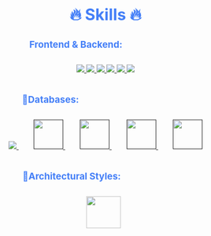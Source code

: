 <div style=" font-size: medium; color: #447ff7" align=center>

# 🔥 Skills 🔥

### Frontend & Backend:ㅤㅤㅤㅤㅤㅤㅤ

<p style="padding:10px;">
<a href="" target="_blank"> <img src="https://img.icons8.com/?size=48&id=108784&format=png"/> </a>
    <a href="" target="_blank"> <img src="https://img.icons8.com/?size=48&id=uJM6fQYqDaZK&format=png"/> </a>
    <a href="" target="_blank"> <img src="https://img.icons8.com/?size=64&id=t4YbEbA834uH&format=png"/> </a>
    <a href="" target="_blank"> <img src="https://img.icons8.com/?size=48&id=yUdJlcKanVbh&format=png"/> </a>
    <a href="" target="_blank"> <img src="https://img.icons8.com/?size=48&id=54087&format=png"/> </a>
    <a href="https://www.go.dev/" target="_blank"> <img src="https://img.icons8.com/color/48/000000/golang.png"/> </a>
</p>

### 🔹Databases:ㅤㅤㅤㅤㅤㅤㅤㅤㅤㅤㅤㅤㅤ

<p style="padding:10px;"> 
    <a style="padding:15px;" href="" target="_blank"> <img src="https://img.icons8.com/fluent/50/000000/mysql-logo.png"/> </a>
    <a style="padding:15px;" href="" target="_blank"> <img src="https://img.icons8.com/?size=48&id=38561&format=png" height=60 width=60 /> </a>
    <a style="padding:15px;" href="" target="_blank"> <img src="https://img.icons8.com/?size=80&id=ROMfFZ1tMhpk&format=png" height=60 width=60 /> </a>
    <a style="padding:15px;" href="" target="_blank"> <img src="https://img.icons8.com/?size=80&id=mHi46t5vguiz&format=png" height=60 width=60 /> </a>
    <a style="padding:15px;" href="" target="_blank"> <img src="https://img.icons8.com/color/452/mongodb.png" height=60 width=60 /> </a>
</p>

### 🔹Architectural Styles:ㅤㅤㅤㅤㅤㅤㅤㅤ

<p style="padding:10px;"> 
    <a style="padding-right:8px;" href="https://docs.microsoft.com/en-us/azure/architecture/best-practices/api-design" target="_blank"> <img src="https://icon-library.com/images/rest-api-icon/rest-api-icon-8.jpg" height=65 width=70 /> </a>
</p>

</div>
